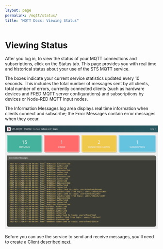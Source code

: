 ```yaml
---
layout: page
permalink: /mqtt/status/
title: "MQTT Docs: Viewing Status"
---
```


# Viewing Status

After you log in, to view the status of your MQTT connections and subscriptions, click on the Status tab.  This page provides you with real time and historical status about your use of the STS MQTT service.

The boxes indicate your current service statistics updated every 10 seconds. This includes the total number of messages sent by all clients, total number of errors, currently connected clients (such as hardware devices and FRED MQTT server configurations) and subscriptions by devices or Node-RED MQTT input nodes.

The Information Messages log area displays real time information when clients connect and subscribe; the Error Messages contain error messages when they occur.

![status_page.png](/assets/images/mqtt_status_page.png)

Before you can use the service to send and receive messages, you'll need to create a Client described [next](/mqtt/create-client/).